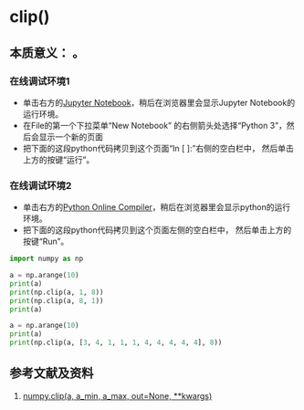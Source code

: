 # clip()

## 本质意义： 。

### 在线调试环境1

- 单击右方的[Jupyter Notebook](https://mybinder.org/v2/gh/ipython/ipython-in-depth/master?filepath=binder/Index.ipynb)，稍后在浏览器里会显示Jupyter Notebook的运行环境。
- 在File的第一个下拉菜单“New Notebook” 的右侧箭头处选择“Python 3”，然后会显示一个新的页面
- 把下面的这段python代码拷贝到这个页面“In [ ]:”右侧的空白栏中， 然后单击上方的按键“运行”。

### 在线调试环境2

- 单击右方的[Python Online Compiler](https://trinket.io/python3/a5bd54189b)，稍后在浏览器里会显示python的运行环境。
- 把下面的这段python代码拷贝到这个页面左侧的空白栏中， 然后单击上方的按键“Run”。

```python
import numpy as np

a = np.arange(10)
print(a)
print(np.clip(a, 1, 8))
print(np.clip(a, 8, 1))
print(a)

a = np.arange(10)
print(a)
print(np.clip(a, [3, 4, 1, 1, 1, 4, 4, 4, 4, 4], 8))
```

## 参考文献及资料

1. [numpy.clip(a, a_min, a_max, out=None, **kwargs)](https://numpy.org/doc/stable/reference/generated/numpy.clip.html#numpy.clip)


